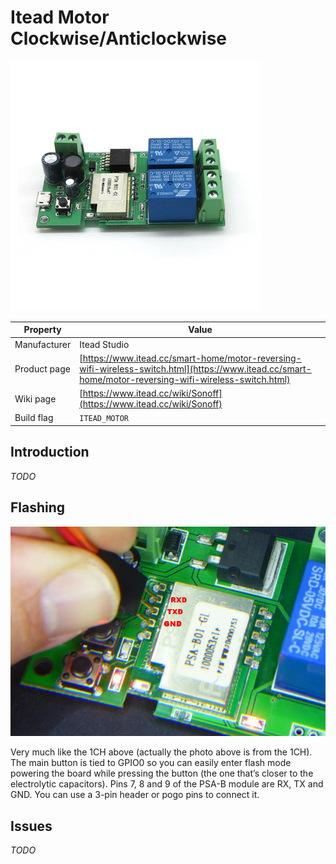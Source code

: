 # Itead Motor Clockwise/Anticlockwise

![ITEAD Motor Clockwise/Anticlockwise](images/devices/itead-motor.jpg)

|Property|Value|
|---|---|
|Manufacturer|Itead Studio|
|Product page|[https://www.itead.cc/smart-home/motor-reversing-wifi-wireless-switch.html](https://www.itead.cc/smart-home/motor-reversing-wifi-wireless-switch.html)|
|Wiki page|[https://www.itead.cc/wiki/Sonoff](https://www.itead.cc/wiki/Sonoff)|
|Build flag|`ITEAD_MOTOR`|

## Introduction

*TODO*

## Flashing

![1CH - close shot](images/flashing/1ch-inching-flash.jpg)

Very much like the 1CH above (actually the photo above is from the 1CH). The main button is tied to GPIO0 so you can easily enter flash mode powering the board while pressing the button (the one that’s closer to the electrolytic capacitors). Pins 7, 8 and 9 of the PSA-B module are RX, TX and GND. You can use a 3-pin header or pogo pins to connect it.

## Issues

*TODO*